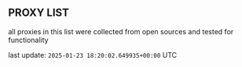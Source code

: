 ## PROXY LIST

all proxies in this list were collected from open sources and tested for functionality

last update: `2025-01-23 18:20:02.649935+00:00` UTC